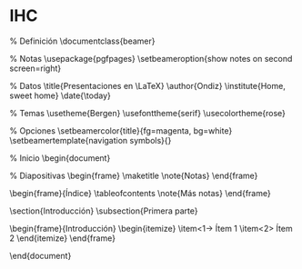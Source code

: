 # IHC
% Definición
\documentclass{beamer}

% Notas
\usepackage{pgfpages}
\setbeameroption{show notes on second screen=right}

% Datos
\title{Presentaciones en \LaTeX}
\author{Ondiz}
\institute{Home, sweet home}
\date{\today}

% Temas
\usetheme{Bergen}
\usefonttheme{serif}
\usecolortheme{rose}

% Opciones
\setbeamercolor{title}{fg=magenta, bg=white}
\setbeamertemplate{navigation symbols}{}

% Inicio
\begin{document}

% Diapositivas
 \begin{frame}
  \maketitle
  \note{Notas}
 \end{frame}
 
 \begin{frame}{Índice}
  \tableofcontents
  \note{Más notas}
 \end{frame}
 
 \section{Introducción}
 \subsection{Primera parte}

 \begin{frame}{Introducción}
  \begin{itemize}
   \item<1-> Ítem 1
   \item<2> Ítem 2
  \end{itemize}
 \end{frame}

\end{document}
